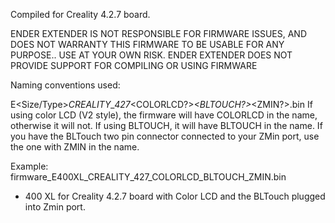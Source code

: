 Compiled for Creality 4.2.7 board.

ENDER EXTENDER IS NOT RESPONSIBLE FOR FIRMWARE ISSUES, AND DOES NOT WARRANTY THIS FIRMWARE TO BE USABLE FOR ANY PURPOSE.. USE AT YOUR OWN RISK.
ENDER EXTENDER DOES NOT PROVIDE SUPPORT FOR COMPILING OR USING FIRMWARE

Naming conventions used:

E<Size/Type>_CREALITY_427_<COLORLCD?>_<BLTOUCH?>_<ZMIN?>.bin
  If using color LCD (V2 style), the firmware will have COLORLCD in the name,
otherwise it will not.
  If using BLTOUCH, it will have BLTOUCH in the name.  If you have the BLTouch two pin connector connected to your ZMin port, use the one with ZMIN in the name.  

Example:
firmware_E400XL_CREALITY_427_COLORLCD_BLTOUCH_ZMIN.bin
- 400 XL for Creality 4.2.7 board with Color LCD and the BLTouch plugged into Zmin port.

